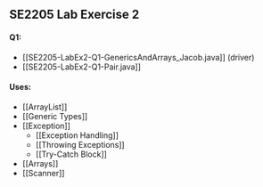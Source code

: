 ## SE2205 Lab Exercise 2
#### Q1:
- [[SE2205-LabEx2-Q1-GenericsAndArrays_Jacob.java]] (driver)
- [[SE2205-LabEx2-Q1-Pair.java]]

#### Uses:
- [[ArrayList]]
- [[Generic Types]]
- [[Exception]]
	- [[Exception Handling]]
	- [[Throwing Exceptions]]
	- [[Try-Catch Block]]
- [[Arrays]]
- [[Scanner]]